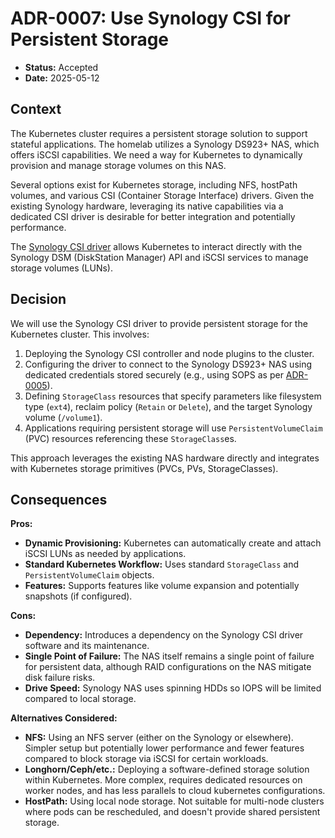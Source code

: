 # ADR-0007: Use Synology CSI for Persistent Storage

*   **Status:** Accepted
*   **Date:** 2025-05-12

## Context

The Kubernetes cluster requires a persistent storage solution to support stateful applications. The homelab utilizes a Synology DS923+ NAS, which offers iSCSI capabilities. We need a way for Kubernetes to dynamically provision and manage storage volumes on this NAS.

Several options exist for Kubernetes storage, including NFS, hostPath volumes, and various CSI (Container Storage Interface) drivers. Given the existing Synology hardware, leveraging its native capabilities via a dedicated CSI driver is desirable for better integration and potentially performance.

The [Synology CSI driver](https://github.com/SynologyOpenSource/synology-csi) allows Kubernetes to interact directly with the Synology DSM (DiskStation Manager) API and iSCSI services to manage storage volumes (LUNs).

## Decision

We will use the Synology CSI driver to provide persistent storage for the Kubernetes cluster. This involves:

1.  Deploying the Synology CSI controller and node plugins to the cluster.
2.  Configuring the driver to connect to the Synology DS923+ NAS using dedicated credentials stored securely (e.g., using SOPS as per [ADR-0005](/adr/0005-use-sops-and-age-for-secrets-encryption.md)).
3.  Defining `StorageClass` resources that specify parameters like filesystem type (`ext4`), reclaim policy (`Retain` or `Delete`), and the target Synology volume (`/volume1`).
4.  Applications requiring persistent storage will use `PersistentVolumeClaim` (PVC) resources referencing these `StorageClass`es.

This approach leverages the existing NAS hardware directly and integrates with Kubernetes storage primitives (PVCs, PVs, StorageClasses).

## Consequences

**Pros:**

*   **Dynamic Provisioning:** Kubernetes can automatically create and attach iSCSI LUNs as needed by applications.
*   **Standard Kubernetes Workflow:** Uses standard `StorageClass` and `PersistentVolumeClaim` objects.
*   **Features:** Supports features like volume expansion and potentially snapshots (if configured).

**Cons:**

*   **Dependency:** Introduces a dependency on the Synology CSI driver software and its maintenance.
*   **Single Point of Failure:** The NAS itself remains a single point of failure for persistent data, although RAID configurations on the NAS mitigate disk failure risks.
*   **Drive Speed:** Synology NAS uses spinning HDDs so IOPS will be limited compared to local storage.

**Alternatives Considered:**

*   **NFS:** Using an NFS server (either on the Synology or elsewhere). Simpler setup but potentially lower performance and fewer features compared to block storage via iSCSI for certain workloads.
*   **Longhorn/Ceph/etc.:** Deploying a software-defined storage solution within Kubernetes. More complex, requires dedicated resources on worker nodes, and has less parallels to cloud kubernetes configurations.
*   **HostPath:** Using local node storage. Not suitable for multi-node clusters where pods can be rescheduled, and doesn't provide shared persistent storage.